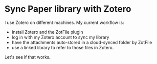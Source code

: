 # Sync Paper library with Zotero

I use Zotero on different machines. My current workflow is:

- install Zotero and the ZotFile plugin
- log in with my Zotero account to sync my library
- have the attachments auto-stored in a cloud-synced folder by ZotFile
- use a linked library to refer to those files in Zotero.

Let's see if that works.
